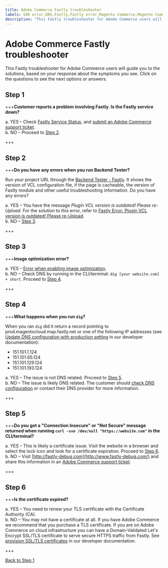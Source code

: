 ```yaml
---
title: Adobe Commerce Fastly troubleshooter
labels: 500 error,DNS,Fastly,Fastly error,Magento Commerce,Magento Commerce Cloud,SSL,TLS,VCL,certificate,configuration,connection,site not loading,troubleshooting,Adobe Commerce,on-premises,cloud infrastructure
description: "This Fastly troubleshooter for Adobe Commerce users will guide you to the solutions, based on your response about the symptoms you see. Click on the questions to see the next options or answers."
---
```


# Adobe Commerce Fastly troubleshooter

This Fastly troubleshooter for Adobe Commerce users will guide you to the solutions, based on your response about the symptoms you see. Click on the questions to see the next options or answers.

## Step 1

+++**Customer reports a problem involving Fastly. Is the Fastly service down?**

a. YES – Check [Fastly Service Status](https://status.fastly.com/), and [submit an Adobe Commerce support ticket](https://support.magento.com/hc/en-us/articles/360019088251).  
b. NO – Proceed to [Step 2](#step-2).

+++

## Step 2

+++**Do you have any errors when you run Backend Tester?**

Run your project URL through the [Backend Tester - Fastly](https://magento-tester.global.ssl.fastly.net/magento-tester/). It shows the version of VCL configuration file, if the page is cacheable, the version of Fastly module and other useful troubleshooting information. Do you have any errors?

a. YES – You have the message _Plugin VCL version is outdated! Please re-Upload._ For the solution to this error, refer to [Fastly Error: Plugin VCL version is outdated! Please re-Upload](https://support.magento.com/hc/en-us/articles/360036318311).  
b. NO – [Step 3](#step-3).

+++

## Step 3

+++**Image optimization error?**

a. YES – [Error when enabling image optimization](https://support.magento.com/hc/en-us/articles/360036557771).  
b. NO – Check DNS by running in the CLI/terminal: `dig [your website.com] + short`. Proceed to [Step 4](#step-4).

+++

## Step 4

+++**What happens when you run `dig`?**

When you ran `dig` did it return a record pointing to prod.magentocloud.map.fastly.net or one of the following IP addresses (see [Update DNS configuration with production setting](https://devdocs.magento.com/cloud/live/site-launch-checklist.html#dns) in our developer documentation):

* 151.101.1.124
* 151.101.65.124
* 151.101.129.124
* 151.101.193.124

a. YES – The issue is not DNS related. Proceed to [Step 5](#step-5).  
b. NO – The issue is likely DNS related. The customer should [check DNS configuration](https://devdocs.magento.com/cloud/live/site-launch-checklist.html#dns "https://devdocs.magento.com/cloud/live/site-launch-checklist.html#dns") or contact their DNS provider for more information.

+++

## Step 5

+++**Do you get a "Connection Insecure" or "Not Secure" message returned when running `curl -svo /dev/null "https://website.com"` in the CLI/terminal?**

a. YES – This is likely a certificate issue. Visit the website in a browser and select the lock icon and look for a certificate expiration. Proceed to [Step 6](#step-6).  
b. NO – Visit [http://fastly-debug.com](http://www.fastly-debug.com/) and share this information in an [Adobe Commerce support ticket](https://support.magento.com/hc/en-us/articles/360019088251).

+++

## Step 6

+++**Is the certificate expired?**

a. YES – You need to renew your TLS certificate with the Certificate Authority (CA).  
b. NO – You may not have a certificate at all. If you have Adobe Commerce we recommend that you purchase a TLS certificate. If you are on Adobe Commerce on cloud infrastructure you can have a Domain-Validated Let's Encrypt SSL/TLS certificate to serve secure HTTPS traffic from Fastly. See [provision SSL/TLS certificates](https://devdocs.magento.com/cloud/cdn/configure-fastly.html#provision-ssltls-certificates) in our developer documentation.

+++

[Back to Step 1](#step-1)
 

